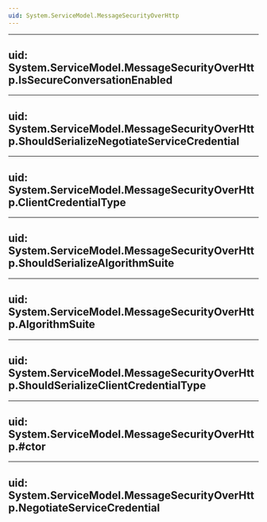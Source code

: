 ```yaml
---
uid: System.ServiceModel.MessageSecurityOverHttp
---
```


---
uid: System.ServiceModel.MessageSecurityOverHttp.IsSecureConversationEnabled
---

---
uid: System.ServiceModel.MessageSecurityOverHttp.ShouldSerializeNegotiateServiceCredential
---

---
uid: System.ServiceModel.MessageSecurityOverHttp.ClientCredentialType
---

---
uid: System.ServiceModel.MessageSecurityOverHttp.ShouldSerializeAlgorithmSuite
---

---
uid: System.ServiceModel.MessageSecurityOverHttp.AlgorithmSuite
---

---
uid: System.ServiceModel.MessageSecurityOverHttp.ShouldSerializeClientCredentialType
---

---
uid: System.ServiceModel.MessageSecurityOverHttp.#ctor
---

---
uid: System.ServiceModel.MessageSecurityOverHttp.NegotiateServiceCredential
---
